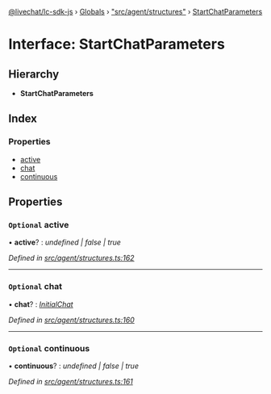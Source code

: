 [@livechat/lc-sdk-js](../README.md) › [Globals](../globals.md) › ["src/agent/structures"](../modules/_src_agent_structures_.md) › [StartChatParameters](_src_agent_structures_.startchatparameters.md)

# Interface: StartChatParameters

## Hierarchy

* **StartChatParameters**

## Index

### Properties

* [active](_src_agent_structures_.startchatparameters.md#optional-active)
* [chat](_src_agent_structures_.startchatparameters.md#optional-chat)
* [continuous](_src_agent_structures_.startchatparameters.md#optional-continuous)

## Properties

### `Optional` active

• **active**? : *undefined | false | true*

*Defined in [src/agent/structures.ts:162](https://github.com/livechat/lc-sdk-js/blob/61db942/src/agent/structures.ts#L162)*

___

### `Optional` chat

• **chat**? : *[InitialChat](_src_objects_index_.initialchat.md)*

*Defined in [src/agent/structures.ts:160](https://github.com/livechat/lc-sdk-js/blob/61db942/src/agent/structures.ts#L160)*

___

### `Optional` continuous

• **continuous**? : *undefined | false | true*

*Defined in [src/agent/structures.ts:161](https://github.com/livechat/lc-sdk-js/blob/61db942/src/agent/structures.ts#L161)*
